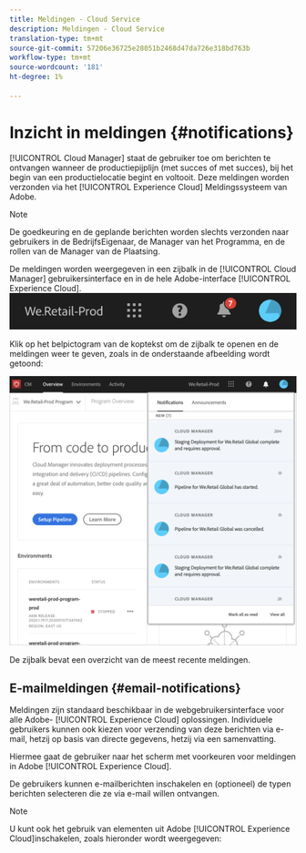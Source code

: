 ```yaml
---
title: Meldingen - Cloud Service
description: Meldingen - Cloud Service
translation-type: tm+mt
source-git-commit: 57206e36725e28051b2468d47da726e318bd763b
workflow-type: tm+mt
source-wordcount: '181'
ht-degree: 1%

---
```



# Inzicht in meldingen {#notifications}

[!UICONTROL Cloud Manager] staat de gebruiker toe om berichten te ontvangen wanneer de productiepijplijn (met succes of met succes), bij het begin van een productielocatie begint en voltooit. Deze meldingen worden verzonden via het [!UICONTROL Experience Cloud] Meldingssysteem van Adobe.

>[!NOTE]
>
>De goedkeuring en de geplande berichten worden slechts verzonden naar gebruikers in de BedrijfsEigenaar, de Manager van het Programma, en de rollen van de Manager van de Plaatsing.

De meldingen worden weergegeven in een zijbalk in de [!UICONTROL Cloud Manager] gebruikersinterface en in de hele Adobe-interface [!UICONTROL Experience Cloud].
![](assets/notify-1.png)

Klik op het belpictogram van de koptekst om de zijbalk te openen en de meldingen weer te geven, zoals in de onderstaande afbeelding wordt getoond:

![](assets/notify-2.png)

De zijbalk bevat een overzicht van de meest recente meldingen.


## E-mailmeldingen {#email-notifications}

Meldingen zijn standaard beschikbaar in de webgebruikersinterface voor alle Adobe- [!UICONTROL Experience Cloud] oplossingen. Individuele gebruikers kunnen ook kiezen voor verzending van deze berichten via e-mail, hetzij op basis van directe gegevens, hetzij via een samenvatting.


Hiermee gaat de gebruiker naar het scherm met voorkeuren voor meldingen in Adobe [!UICONTROL Experience Cloud].

De gebruikers kunnen e-mailberichten inschakelen en (optioneel) de typen berichten selecteren die ze via e-mail willen ontvangen.

>[!NOTE]
>
>U kunt ook het gebruik van elementen uit Adobe [!UICONTROL Experience Cloud]inschakelen, zoals hieronder wordt weergegeven:
